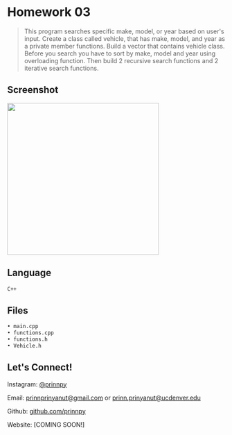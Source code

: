 
# Homework 03
> This program searches specific make, model, or year based on user's input. 
Create a class called vehicle, that has make, model, and year as a private member functions. 
Build a vector that contains vehicle class. Before you search you have to sort by make, model and year
using overloading function. Then build 2 recursive search functions and
2 iterative search functions. 

## Screenshot

<img src="https://github.com/prinnpy/data_structure/blob/HW02/Screen%20Shot%202018-03-06%20at%201.34.15%20PM.png" width="350">

## Language
```sh
C++
```

## Files
```sh
• main.cpp 
• functions.cpp
• functions.h
• Vehicle.h
```

## Let's Connect!

Instagram: [@prinnpy](https://www.instagram.com/prinnpy)

Email: prinnprinyanut@gmail.com or prinn.prinyanut@ucdenver.edu

Github: [github.com/prinnpy](https://github.com/prinnpy)

Website: [COMING SOON!]
